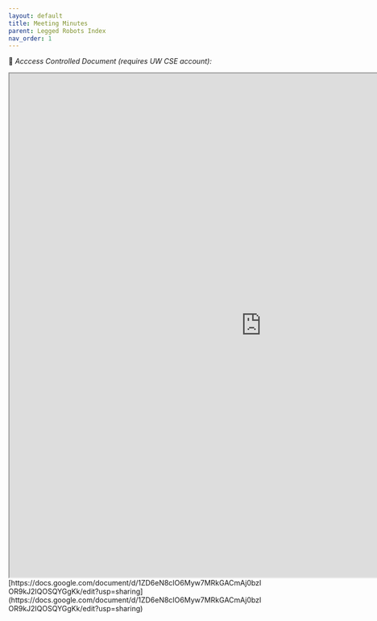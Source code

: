 ```yaml
---
layout: default
title: Meeting Minutes
parent: Legged Robots Index
nav_order: 1
---
```


🛑 *Acccess Controlled Document (requires UW CSE account):*
<iframe src="https://docs.google.com/document/d/e/2PACX-1vTmAzAMCPJhYyV_F-90O9_ZiUicVuiqi71tHQJSiRplpMt76-PuyaSD696GZTB9o3Egh_FWsi1tvfEg/pub?widget=true&amp;headers=false" width="1000" height="1000"></iframe>
[https://docs.google.com/document/d/1ZD6eN8cIO6Myw7MRkGACmAj0bzIOR9kJ2IQOSQYGgKk/edit?usp=sharing](https://docs.google.com/document/d/1ZD6eN8cIO6Myw7MRkGACmAj0bzIOR9kJ2IQOSQYGgKk/edit?usp=sharing)